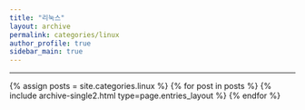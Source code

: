 ```yaml
---
title: "리눅스"
layout: archive
permalink: categories/linux
author_profile: true
sidebar_main: true
---
```


***

{% assign posts = site.categories.linux %}
{% for post in posts %} {% include archive-single2.html type=page.entries_layout %} {% endfor %}